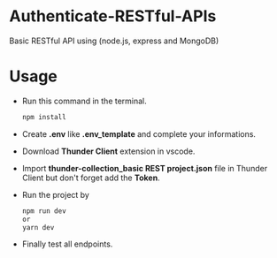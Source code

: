 # Authenticate-RESTful-APIs

Basic  RESTful API using (node.js, express and MongoDB)

# Usage

* Run this command in the terminal.
  ``` bash
  npm install
   ```

* Create **.env** like **.env_template** and complete your informations.

* Download **Thunder Client** extension in vscode.

* Import **thunder-collection_basic REST project.json** file in Thunder Client but don't forget add the **Token**.

* Run the project by
  ``` bash
  npm run dev
  or
  yarn dev 
   ```

* Finally test all endpoints.